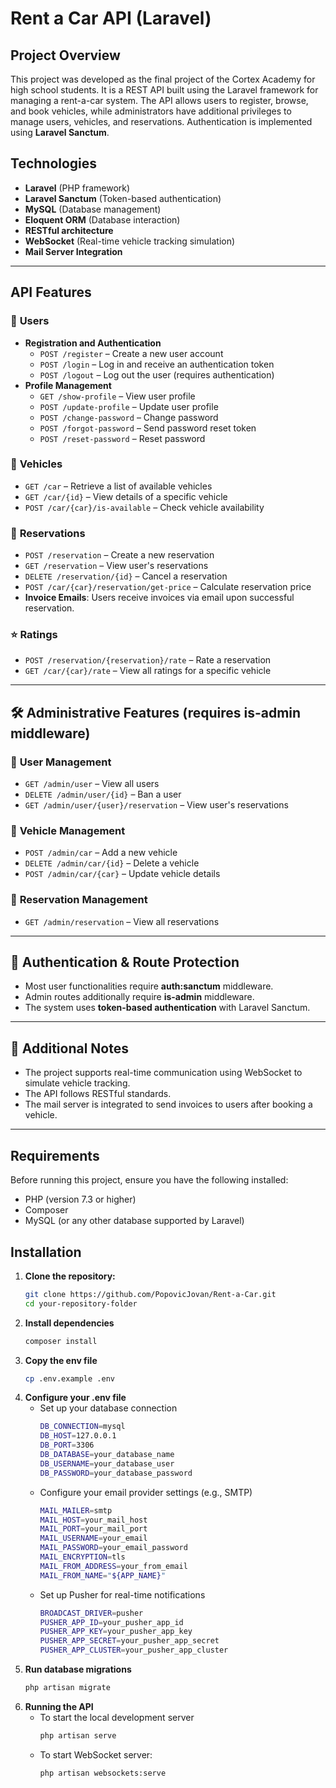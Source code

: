 # Rent a Car API (Laravel)

## Project Overview
This project was developed as the final project of the Cortex Academy for high school students. It is a REST API built using the Laravel framework for managing a rent-a-car system. The API allows users to register, browse, and book vehicles, while administrators have additional privileges to manage users, vehicles, and reservations. Authentication is implemented using **Laravel Sanctum**.

## Technologies
- **Laravel** (PHP framework)
- **Laravel Sanctum** (Token-based authentication)
- **MySQL** (Database management)
- **Eloquent ORM** (Database interaction)
- **RESTful architecture**
- **WebSocket** (Real-time vehicle tracking simulation)
- **Mail Server Integration**

---

## API Features

### 🔹 **Users**
- **Registration and Authentication**
  - `POST /register` – Create a new user account
  - `POST /login` – Log in and receive an authentication token
  - `POST /logout` – Log out the user (requires authentication)
- **Profile Management**
  - `GET /show-profile` – View user profile
  - `POST /update-profile` – Update user profile
  - `POST /change-password` – Change password
  - `POST /forgot-password` – Send password reset token
  - `POST /reset-password` – Reset password

### 🚗 **Vehicles**
- `GET /car` – Retrieve a list of available vehicles
- `GET /car/{id}` – View details of a specific vehicle
- `POST /car/{car}/is-available` – Check vehicle availability

### 📅 **Reservations**
- `POST /reservation` – Create a new reservation
- `GET /reservation` – View user's reservations
- `DELETE /reservation/{id}` – Cancel a reservation
- `POST /car/{car}/reservation/get-price` – Calculate reservation price
- **Invoice Emails**: Users receive invoices via email upon successful reservation.

### ⭐ **Ratings**
- `POST /reservation/{reservation}/rate` – Rate a reservation
- `GET /car/{car}/rate` – View all ratings for a specific vehicle

---

## 🛠 **Administrative Features** (requires **is-admin** middleware)

### 👥 **User Management**
- `GET /admin/user` – View all users
- `DELETE /admin/user/{id}` – Ban a user
- `GET /admin/user/{user}/reservation` – View user's reservations

### 🚗 **Vehicle Management**
- `POST /admin/car` – Add a new vehicle
- `DELETE /admin/car/{id}` – Delete a vehicle
- `POST /admin/car/{car}` – Update vehicle details

### 📅 **Reservation Management**
- `GET /admin/reservation` – View all reservations

---

## 🔐 **Authentication & Route Protection**
- Most user functionalities require **auth:sanctum** middleware.
- Admin routes additionally require **is-admin** middleware.
- The system uses **token-based authentication** with Laravel Sanctum.

---

## 📌 **Additional Notes**
- The project supports real-time communication using WebSocket to simulate vehicle tracking.
- The API follows RESTful standards.
- The mail server is integrated to send invoices to users after booking a vehicle.

---

## Requirements

Before running this project, ensure you have the following installed:

- PHP (version 7.3 or higher)
- Composer
- MySQL (or any other database supported by Laravel)

## Installation

1. **Clone the repository:**
   ```bash
   git clone https://github.com/PopovicJovan/Rent-a-Car.git
   cd your-repository-folder

2. **Install dependencies**
    ```bash
   composer install
3. **Copy the env file**
   ```bash
   cp .env.example .env
4. **Configure your .env file**
   - Set up your database connection
        ```bash
        DB_CONNECTION=mysql
        DB_HOST=127.0.0.1
        DB_PORT=3306
        DB_DATABASE=your_database_name
        DB_USERNAME=your_database_user
        DB_PASSWORD=your_database_password
   - Configure your email provider settings (e.g., SMTP)
        ```bash
        MAIL_MAILER=smtp
        MAIL_HOST=your_mail_host
        MAIL_PORT=your_mail_port
        MAIL_USERNAME=your_email
        MAIL_PASSWORD=your_email_password
        MAIL_ENCRYPTION=tls
        MAIL_FROM_ADDRESS=your_from_email
        MAIL_FROM_NAME="${APP_NAME}"
   - Set up Pusher for real-time notifications
        ```bash
        BROADCAST_DRIVER=pusher
        PUSHER_APP_ID=your_pusher_app_id
        PUSHER_APP_KEY=your_pusher_app_key
        PUSHER_APP_SECRET=your_pusher_app_secret
        PUSHER_APP_CLUSTER=your_pusher_app_cluster
5. **Run database migrations**
    ```bash
   php artisan migrate
6. **Running the API**
   - To start the local development server
     ```bash
     php artisan serve
   - To start WebSocket server:
     ```bash
     php artisan websockets:serve

